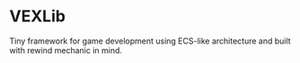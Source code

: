 # VEXLib
Tiny framework for game development using ECS-like architecture and built with rewind mechanic in mind. 
